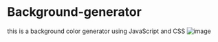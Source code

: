 # Background-generator
this is a background color generator using JavaScript and CSS
![image](https://github.com/Dorelis26/Background-generator/assets/115403319/7e1f4479-0ee3-4240-bfeb-90456c1619ea)
